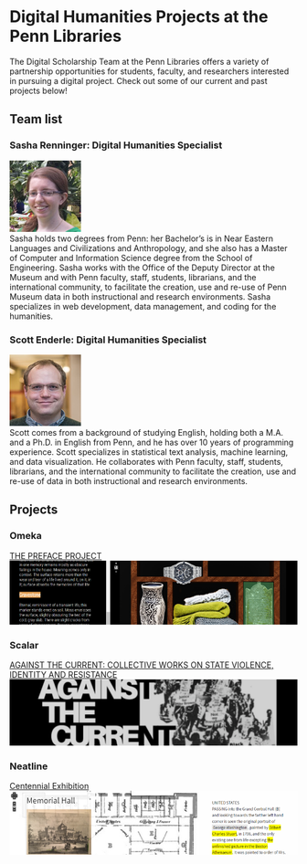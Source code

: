 # Digital Humanities Projects at the Penn Libraries

The Digital Scholarship Team at the Penn Libraries offers a variety of partnership opportunities for students, faculty, and researchers interested in pursuing a digital project. Check out some of our current and past projects below!

## Team list

### Sasha Renninger: Digital Humanities Specialist
![Image](/image/sashafr125.jpg)<br/>
Sasha holds two degrees from Penn: her Bachelor’s is in Near Eastern Languages and Civilizations and Anthropology, and she also has a Master of Computer and Information Science degree from the School of Engineering. Sasha works with the Office of the Deputy Director at the Museum and with Penn faculty, staff, students, librarians, and the international community, to facilitate the creation, use and re-use of Penn Museum data in both instructional and research environments. Sasha specializes in web development, data management, and coding for the humanities. 

### Scott Enderle: Digital Humanities Specialist
![Image](/image/enderlej125.jpg)</br>
Scott comes from a background of studying English, holding both a M.A. and a Ph.D. in English from Penn, and he has over 10 years of programming experience. Scott specializes in statistical text analysis, machine learning, and data visualization. He collaborates with Penn faculty, staff, students, librarians, and the international community to facilitate the creation, use and re-use of data in both instructional and research environments. 

## Projects
### Omeka
[THE PREFACE PROJECT](http://pennds.org/prefaceproject/)
![Image](/image/omeka_archive_ornamental_bodies.png)
### Scalar
[AGAINST THE CURRENT: COLLECTIVE WORKS ON STATE VIOLENCE, IDENTITY AND RESISTANCE](http://pennds.org/engl200blackfeminisms/radical-black-feminisms/index)
![Image](/image/scalar-against-the-current.png)
### Neatline
[Centennial Exhibition](http://pennds.org/centennial/)
![Image](/image/omeka_centennial.png)


